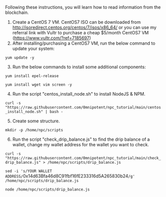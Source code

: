 Following these instructions, you will learn how to read information from the blockchain.

1. Create a CentOS 7 VM. CentOS7 ISO can be downloaded from http://isoredirect.centos.org/centos/7/isos/x86_64/ or you can use my referral link with Vultr to purchase a cheap $5/month CentOS7 VM (https://www.vultr.com/?ref=7185697)
2. After installing/purchasing a CentOS7 VM, run the below command to update your system:

```yum update -y```

3. Run the below commands to install some additional components:

```yum install epel-release```

```yum install wget vim screen -y```

4. Run the script "centos_install_node.sh" to install NodeJS & NPM.

```curl -s "https://raw.githubusercontent.com/0mnipotent/npc_tutorial/main/centos_install_node.sh" | bash -```

5. Create some structure.

```mkdir -p /home/npc/scripts```

6. Run the script "check_drip_balance.js" to find the drip balance of a wallet, change my wallet address for the wallet you want to check.

```curl -s "https://raw.githubusercontent.com/0mnipotent/npc_tutorial/main/check_drip_balance.js" > /home/npc/scripts/drip_balance.js```

``sed -i 's/YOUR WALLET ADDRESS/``0x14d63Bfa46d8C91fbf16fE233316d5A265830b24``/g' /home/npc/scripts/drip_balance.js``

```node /home/npc/scripts/drip_balance.js```
